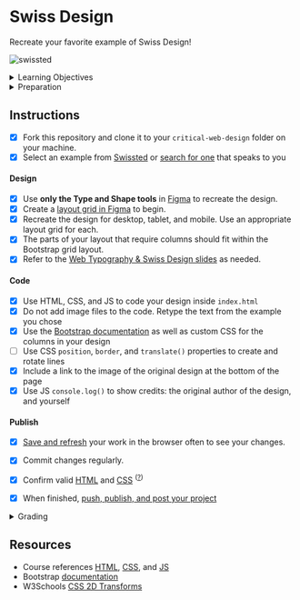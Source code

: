 
# Swiss Design

Recreate your favorite example of Swiss Design!

![swissted](assets/img/swissted.png)


<details>
<summary>Learning Objectives</summary>

Students who complete this assignment will be able to:

- List major themes and influences from modernist "Swiss" design movement.
- Explain essential processes of modern web design like responsive layouts, breakpoints, layout grids.
- Recreate a static design as a responsive web page using layout grids and Figma.
- Use HTML, CSS, JS to code a custom web page design.

</details>

<details>
<summary>Preparation</summary>

Complete the following to prepare for this assignment. See [Resources](#resources) for additional information as needed.

- [Figma Design Lessons](https://www.figma.com/resources/learn-design/lessons/)
- [Codecademy: CSS 4-1 Color](https://www.codecademy.com/learn/learn-css) (1-8)
- [Codecademy: CSS 5-1 Typography](https://www.codecademy.com/learn/learn-css) (1-19)

</details>



## Instructions

- [X] Fork this repository and clone it to your `critical-web-design` folder on your machine.
- [X] Select an example from [Swissted](https://www.swissted.com/) or [search for one](https://duckduckgo.com/?q=swiss+design+examples&iax=images&ia=images) that speaks to you

#### Design
- [X] Use **only the Type and Shape tools** in [Figma](https://figma.com) to recreate the design.
- [X] Create a [layout grid in Figma](https://help.figma.com/hc/en-us/articles/360040450513-Create-layout-grids-with-grids-columns-and-rows) to begin.
- [X] Recreate the design for desktop, tablet, and mobile. Use an appropriate layout grid for each.
- [X] The parts of your layout that require columns should fit within the Bootstrap grid layout.
- [X] Refer to the [Web Typography & Swiss Design slides](https://docs.google.com/presentation/d/10cE33DrhL79NI6ypYxT8epK34e5a6ZE5j6Oj2Gk1krQ/edit#slide=id.g4f07d111a9_0_0) as needed.

#### Code
- [X] Use HTML, CSS, and JS to code your design inside `index.html`
- [X] Do not add image files to the code. Retype the text from the example you chose
- [X] Use the [Bootstrap documentation](https://getbootstrap.com/docs/) as well as custom CSS for the columns in your design
- [ ] Use CSS `position`, `border`, and `translate()` properties to create and rotate lines
- [X] Include a link to the image of the original design at the bottom of the page
- [X] Use JS `console.log()` to show credits: the original author of the design, and yourself  

#### Publish
- [X] [Save and refresh](https://github.com/omundy/learn-computing/blob/main/topics-keyboard-shortcuts.md#web-development-edit-save-refresh-loop) your work in the browser often to see your changes.
- [X] Commit changes regularly.
- [X] Confirm valid [HTML](https://validator.w3.org/) and [CSS](https://jigsaw.w3.org/css-validator/) <sup>([?](https://github.com/omundy/dig245-critical-web-design/blob/main/reference-sheets/css.md#css-validation))</sup>
- [X] When finished, [push, publish, and post your project](https://docs.google.com/document/d/17U_zmzM_eML_qkG0PaOdDRcEk3YEmbiQ1TyNnbAM08k/edit#bookmark=id.8jryplv1i8a)





<details>
<summary>Grading</summary>

Refer to this [rubric](https://docs.google.com/document/d/1daQKCtPQCRhu2RhqHZbqBKVeJP7OcyCypLadfn14zBA/edit)

</details>




## Resources

- Course references [HTML](https://github.com/omundy/dig245-critical-web-design/blob/main/reference-sheets/html.md), [CSS](https://github.com/omundy/dig245-critical-web-design/blob/main/reference-sheets/css.md), and [JS](https://github.com/omundy/dig245-critical-web-design/blob/main/reference-sheets/javascript.md)
- Bootstrap [documentation](https://getbootstrap.com/docs/)
- W3Schools [CSS 2D Transforms](https://www.w3schools.com/Css/css3_2dtransforms.asp)
